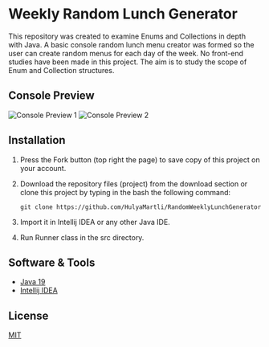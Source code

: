 # Weekly Random Lunch Generator
This repository was created to examine Enums and Collections in depth with Java. A basic console random lunch menu creator was formed so the user can create  random menus for each day of the week. No front-end studies have been made in this project. The aim is to study the scope of Enum and Collection structures.

## Console Preview

![Console Preview 1](https://lh3.googleusercontent.com/pw/AJFCJaUdyfhAKIvo9UikWRI38UOD48tZ4GTYGIWinxjNX2gdKwmNWfjLgHkVDWy77g8Ietdjn_LfIVHQNCtCda-tQCJ_aygus9zmuEJn7gSVqTHU0jBKufPFscgJCXPGakvQYc_k904taUKrZFwjJNVI2UXYtQ=w449-h803-s-no?authuser=0)
![Console Preview 2](https://lh3.googleusercontent.com/pw/AJFCJaVAyISv-aNk-0Ejh1ilkGcMHMVHy8UgmBtThhunMFYhZsXEfrmw7eRmNT00bC7k41Kh-5E0PmPTtvQjn5g-eCDv1GBvNCOhRHk3Jp6iZEVQ6l79cHu0pYHEFQ8gNAd-ttZvxWLU1XUn6kviVHx590tUGw=w450-h646-s-no?authuser=0)

## Installation
1. Press the Fork button (top right the page) to save copy of this project on your account.

2. Download the repository files (project) from the download section or clone this project by typing in the bash the following command:  
    ~~~~
    git clone https://github.com/HulyaMartli/RandomWeeklyLunchGenerator
    ~~~~ 

3. Import it in Intellij IDEA or any other Java IDE.

4. Run Runner class in the src directory.

## Software & Tools
* [Java 19](https://www.oracle.com/java/technologies/javase/jdk19-archive-downloads.html)
* [Intellij IDEA](https://www.jetbrains.com/idea/)

## License
[MIT](https://choosealicense.com/licenses/mit/)
